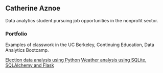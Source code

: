 ## Catherine Aznoe

Data analytics student pursuing job opportunities in the nonprofit sector.

### Portfolio

Examples of classwork in the UC Berkeley, Continuing Education, Data Analytics Bootcamp.


[Election data analysis using Python](https://github.com/caznoe/election-analysis)
[Weather analysis using SQLite, SQLAlchemy and Flask](https://github.com/caznoe/surfs_up)


